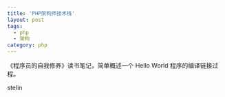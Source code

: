 ```yaml
---
title: 'PHP架构师技术栈'
layout: post
tags:
  - php
  - 架构
category: php
---
```


《程序员的自我修养》读书笔记，简单概述一个 Hello World 程序的编译链接过程。

<!--more-->

stelin



